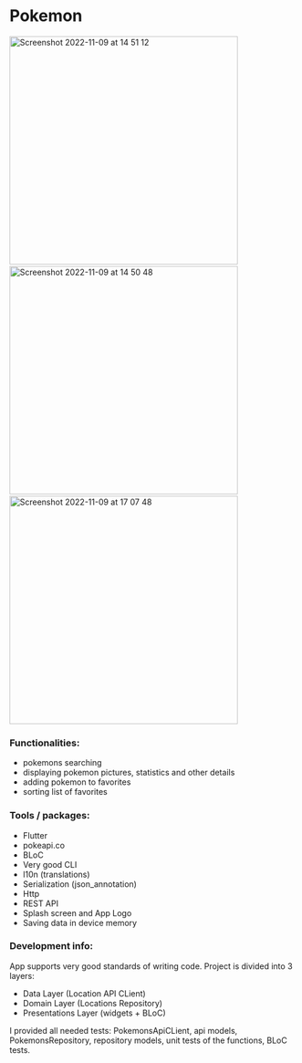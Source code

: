 # Pokemon
<img height="400" alt="Screenshot 2022-11-09 at 14 51 12" src="https://user-images.githubusercontent.com/38291070/200847866-b95fba3a-da85-4931-b0ed-710642af137e.png">   &nbsp;&nbsp;&nbsp;&nbsp;  <img height="400" alt="Screenshot 2022-11-09 at 14 50 48" src="https://user-images.githubusercontent.com/38291070/200847937-5de4993a-28f9-431f-b6d8-3bb56d54fcf2.png">  &nbsp;&nbsp;&nbsp;&nbsp;   <img height="400" alt="Screenshot 2022-11-09 at 17 07 48" src="https://user-images.githubusercontent.com/38291070/200880959-89a990fd-4895-4844-8c0e-a4ad8406c56b.png">


### Functionalities:
- pokemons searching
- displaying pokemon pictures, statistics and other details
- adding pokemon to favorites
- sorting list of favorites

### Tools / packages:
- Flutter
- pokeapi.co
- BLoC
- Very good CLI
- l10n (translations)
- Serialization (json_annotation)
- Http
- REST API
- Splash screen and App Logo
- Saving data in device memory


### Development info:
App supports very good standards of writing code. Project is divided into 3 layers:
- Data Layer (Location API CLient)
- Domain Layer (Locations Repository)
- Presentations Layer (widgets + BLoC)

I provided all needed tests: PokemonsApiCLient, api models, PokemonsRepository, repository models, unit tests of the functions, BLoC tests.
